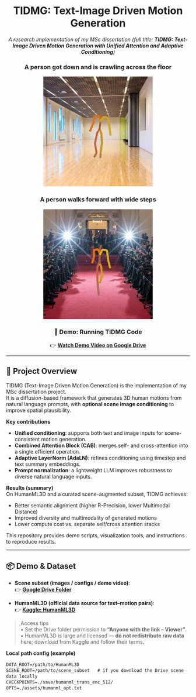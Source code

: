 <div align="center">

# TIDMG: Text-Image Driven Motion Generation

_A research implementation of my MSc dissertation (full title: **TIDMG: Text-Image Driven Motion Generation with Unified Attention and Adaptive Conditioning**)_

### A person got down and is crawling across the floor
![Crawling Demo](example/crawling_I.gif)

### A person walks forward with wide steps
![Walking Demo](example/walk_I.gif)

### 🎥 Demo: Running TIDMG Code
👉 [**Watch Demo Video on Google Drive**](https://drive.google.com/file/d/1xPU2J5OJysevHOSKSHXdy6j3jp9G9VS0/view?usp=drive_link)

</div>

---

## 📘 Project Overview

TIDMG (Text-Image Driven Motion Generation) is the implementation of my MSc dissertation project.  
It is a diffusion-based framework that generates 3D human motions from natural language prompts, with **optional scene image conditioning** to improve spatial plausibility.

**Key contributions**
- **Unified conditioning**: supports both text and image inputs for scene-consistent motion generation.  
- **Combined Attention Block (CAB)**: merges self- and cross-attention into a single efficient operation.  
- **Adaptive LayerNorm (AdaLN)**: refines conditioning using timestep and text summary embeddings.  
- **Prompt normalization**: a lightweight LLM improves robustness to diverse natural language inputs.  

**Results (summary)**  
On HumanML3D and a curated scene-augmented subset, TIDMG achieves:
- Better semantic alignment (higher R-Precision, lower Multimodal Distance)  
- Improved diversity and multimodality of generated motions  
- Lower compute cost vs. separate self/cross attention stacks  

This repository provides demo scripts, visualization tools, and instructions to reproduce results.

---

## 📦 Demo & Dataset

- **Scene subset (images / configs / demo video)**:  
  👉 **[Google Drive Folder](http://google.com/drive/u/0/folders/1PjbXxfaFSeDkgsR7ml3aRiVnTD6GNjP3)**

- **HumanML3D (official data source for text–motion pairs)**:  
  👉 **[Kaggle: HumanML3D](https://www.kaggle.com/datasets/mrriandmstique/humanml3d)**

> Access tips  
> • Set the Drive folder permission to **“Anyone with the link – Viewer”**.  
> • HumanML3D is large and licensed — **do not redistribute raw data** here; download from Kaggle and follow their terms.

**Local path config (example)**
```text
DATA_ROOT=/path/to/HumanML3D
SCENE_ROOT=/path/to/scene_subset   # if you download the Drive scene data locally
CHECKPOINTS=./save/humanml_trans_enc_512/
OPTS=./assets/humanml_opt.txt
